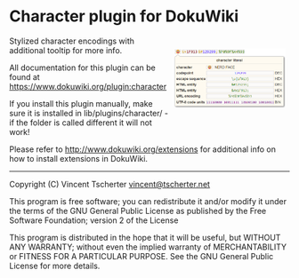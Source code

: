 # Character plugin for DokuWiki

<p style="padding: 1ex; float: right; width: 200px">
  <img src="https://github.com/tscherter/dokuwiki-plugin-character/blob/main/image.png?raw=true" alt="Tooltip in action">
</p>

Stylized character encodings with additional tooltip for more info.

All documentation for this plugin can be found at
https://www.dokuwiki.org/plugin:character

If you install this plugin manually, make sure it is installed in
lib/plugins/character/ - if the folder is called different it
will not work!

Please refer to http://www.dokuwiki.org/extensions for additional info
on how to install extensions in DokuWiki.

----
Copyright (C) Vincent Tscherter <vincent@tscherter.net>

This program is free software; you can redistribute it and/or modify
it under the terms of the GNU General Public License as published by
the Free Software Foundation; version 2 of the License

This program is distributed in the hope that it will be useful,
but WITHOUT ANY WARRANTY; without even the implied warranty of
MERCHANTABILITY or FITNESS FOR A PARTICULAR PURPOSE.  See the
GNU General Public License for more details.